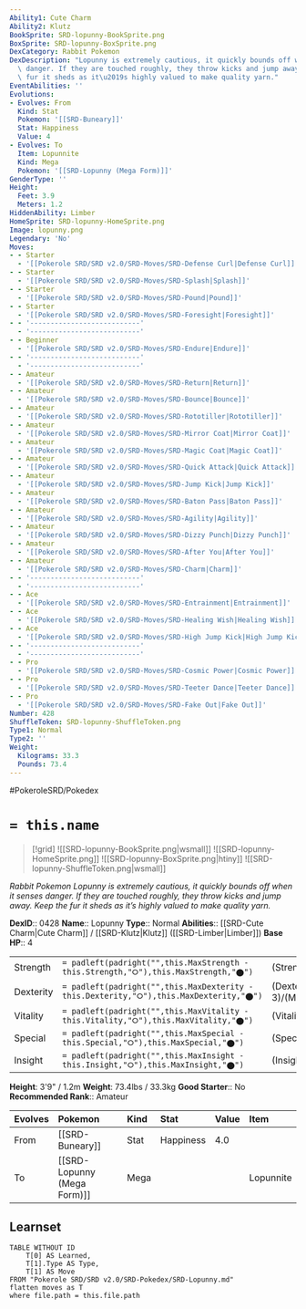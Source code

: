 ```yaml
---
Ability1: Cute Charm
Ability2: Klutz
BookSprite: SRD-lopunny-BookSprite.png
BoxSprite: SRD-lopunny-BoxSprite.png
DexCategory: Rabbit Pokemon
DexDescription: "Lopunny is extremely cautious, it quickly bounds off when it senses\
  \ danger. If they are touched roughly, they throw kicks and jump away. Keep the\
  \ fur it sheds as it\u2019s highly valued to make quality yarn."
EventAbilities: ''
Evolutions:
- Evolves: From
  Kind: Stat
  Pokemon: '[[SRD-Buneary]]'
  Stat: Happiness
  Value: 4
- Evolves: To
  Item: Lopunnite
  Kind: Mega
  Pokemon: '[[SRD-Lopunny (Mega Form)]]'
GenderType: ''
Height:
  Feet: 3.9
  Meters: 1.2
HiddenAbility: Limber
HomeSprite: SRD-lopunny-HomeSprite.png
Image: lopunny.png
Legendary: 'No'
Moves:
- - Starter
  - '[[Pokerole SRD/SRD v2.0/SRD-Moves/SRD-Defense Curl|Defense Curl]]'
- - Starter
  - '[[Pokerole SRD/SRD v2.0/SRD-Moves/SRD-Splash|Splash]]'
- - Starter
  - '[[Pokerole SRD/SRD v2.0/SRD-Moves/SRD-Pound|Pound]]'
- - Starter
  - '[[Pokerole SRD/SRD v2.0/SRD-Moves/SRD-Foresight|Foresight]]'
- - '---------------------------'
  - '---------------------------'
- - Beginner
  - '[[Pokerole SRD/SRD v2.0/SRD-Moves/SRD-Endure|Endure]]'
- - '---------------------------'
  - '---------------------------'
- - Amateur
  - '[[Pokerole SRD/SRD v2.0/SRD-Moves/SRD-Return|Return]]'
- - Amateur
  - '[[Pokerole SRD/SRD v2.0/SRD-Moves/SRD-Bounce|Bounce]]'
- - Amateur
  - '[[Pokerole SRD/SRD v2.0/SRD-Moves/SRD-Rototiller|Rototiller]]'
- - Amateur
  - '[[Pokerole SRD/SRD v2.0/SRD-Moves/SRD-Mirror Coat|Mirror Coat]]'
- - Amateur
  - '[[Pokerole SRD/SRD v2.0/SRD-Moves/SRD-Magic Coat|Magic Coat]]'
- - Amateur
  - '[[Pokerole SRD/SRD v2.0/SRD-Moves/SRD-Quick Attack|Quick Attack]]'
- - Amateur
  - '[[Pokerole SRD/SRD v2.0/SRD-Moves/SRD-Jump Kick|Jump Kick]]'
- - Amateur
  - '[[Pokerole SRD/SRD v2.0/SRD-Moves/SRD-Baton Pass|Baton Pass]]'
- - Amateur
  - '[[Pokerole SRD/SRD v2.0/SRD-Moves/SRD-Agility|Agility]]'
- - Amateur
  - '[[Pokerole SRD/SRD v2.0/SRD-Moves/SRD-Dizzy Punch|Dizzy Punch]]'
- - Amateur
  - '[[Pokerole SRD/SRD v2.0/SRD-Moves/SRD-After You|After You]]'
- - Amateur
  - '[[Pokerole SRD/SRD v2.0/SRD-Moves/SRD-Charm|Charm]]'
- - '---------------------------'
  - '---------------------------'
- - Ace
  - '[[Pokerole SRD/SRD v2.0/SRD-Moves/SRD-Entrainment|Entrainment]]'
- - Ace
  - '[[Pokerole SRD/SRD v2.0/SRD-Moves/SRD-Healing Wish|Healing Wish]]'
- - Ace
  - '[[Pokerole SRD/SRD v2.0/SRD-Moves/SRD-High Jump Kick|High Jump Kick]]'
- - '---------------------------'
  - '---------------------------'
- - Pro
  - '[[Pokerole SRD/SRD v2.0/SRD-Moves/SRD-Cosmic Power|Cosmic Power]]'
- - Pro
  - '[[Pokerole SRD/SRD v2.0/SRD-Moves/SRD-Teeter Dance|Teeter Dance]]'
- - Pro
  - '[[Pokerole SRD/SRD v2.0/SRD-Moves/SRD-Fake Out|Fake Out]]'
Number: 428
ShuffleToken: SRD-lopunny-ShuffleToken.png
Type1: Normal
Type2: ''
Weight:
  Kilograms: 33.3
  Pounds: 73.4
---
```


#PokeroleSRD/Pokedex

# `= this.name`

> [!grid]
> ![[SRD-lopunny-BookSprite.png|wsmall]]
> ![[SRD-lopunny-HomeSprite.png]]
> ![[SRD-lopunny-BoxSprite.png|htiny]]
> ![[SRD-lopunny-ShuffleToken.png|wsmall]]


*Rabbit Pokemon*
*Lopunny is extremely cautious, it quickly bounds off when it senses danger. If they are touched roughly, they throw kicks and jump away. Keep the fur it sheds as it’s highly valued to make quality yarn.*

**DexID**:: 0428
**Name**:: Lopunny
**Type**:: Normal
**Abilities**:: [[SRD-Cute Charm|Cute Charm]] / [[SRD-Klutz|Klutz]] ([[SRD-Limber|Limber]])
**Base HP**:: 4

|           |                                                                                        |                                          |
| --------- | -------------------------------------------------------------------------------------- | ---------------------------------------- |
| Strength  | `= padleft(padright("",this.MaxStrength - this.Strength,"⭘"),this.MaxStrength,"⬤")`    | (Strength::2)/(MaxStrength::5)   |
| Dexterity | `= padleft(padright("",this.MaxDexterity - this.Dexterity,"⭘"),this.MaxDexterity,"⬤")` | (Dexterity:: 3)/(MaxDexterity::6) |
| Vitality  | `= padleft(padright("",this.MaxVitality - this.Vitality,"⭘"),this.MaxVitality,"⬤")`    | (Vitality::2)/(MaxVitality::5)   |
| Special   | `= padleft(padright("",this.MaxSpecial - this.Special,"⭘"),this.MaxSpecial,"⬤")`       | (Special::2)/(MaxSpecial::4)     |
| Insight   | `= padleft(padright("",this.MaxInsight - this.Insight,"⭘"),this.MaxInsight,"⬤")`       | (Insight::3)/(MaxInsight::6)     |

**Height**: 3'9" / 1.2m
**Weight**: 73.4lbs / 33.3kg
**Good Starter**:: No
**Recommended Rank**:: Amateur

| Evolves   | Pokemon                     | Kind   | Stat      | Value   | Item      |
|:----------|:----------------------------|:-------|:----------|:--------|:----------|
| From      | [[SRD-Buneary]]             | Stat   | Happiness | 4.0     |           |
| To        | [[SRD-Lopunny (Mega Form)]] | Mega   |           |         | Lopunnite |

## Learnset

```dataview
TABLE WITHOUT ID
    T[0] AS Learned,
    T[1].Type AS Type,
    T[1] AS Move
FROM "Pokerole SRD/SRD v2.0/SRD-Pokedex/SRD-Lopunny.md"
flatten moves as T
where file.path = this.file.path
```
